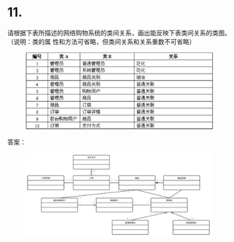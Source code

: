 # 11.

请根据下表所描述的网络购物系统的类间关系，画出能反映下表类间关系的类图。（说明：类的属 性和方法可省略，但类间关系和关系重数不可省略）

<figure><img src="../.gitbook/assets/image (12).png" alt=""><figcaption></figcaption></figure>

答案：

<figure><img src="../.gitbook/assets/image (82).png" alt=""><figcaption></figcaption></figure>
